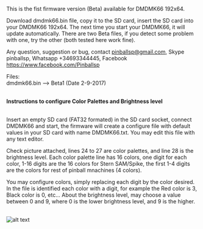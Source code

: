 
This is the fist firmware version (Beta) available for DMDMK66 192x64.

Download dmdmk66.bin file, copy it to the SD card, insert the SD card into your DMDMK66 192x64. The next time you start your DMDMK66, it will update automatically. There are two Beta files, if you detect some problem with one, try the other (both tested here work fine).

Any question, suggestion or bug, contact pinballsp@gmail.com, Skype pinballsp, Whatsapp +34693344445, Facebook https://www.facebook.com/Pinballsp

Files:<br>
dmdmk66.bin --> Beta1 (Date 2-9-2017) <br>

<br>
<b>Instructions to configure Color Palettes and Brightness level</b>
<br><br>

Insert an empty SD  card (FAT32 formated) in the SD card socket, connect DMDMK66 and start, the firmware will create a configure file with default values in your SD card with name DMDMK66.txt. You may edit this file with any text editor.

Check picture attached, lines 24 to 27 are color palettes, and line 28 is the brightness level. Each color palette line has 16 colors, one digit for each color, 1-16 digits are the 16 colors for Stern SAM/Spike, the first 1-4 digits are the colors for rest of pinball mnachines (4 colors).

You may configure colors, simply replacing each digit by the color desired. In the file is identified each color with a digit, for example the Red color is 3, Black color is 0, etc... About the brightness level, may choose a value between 0 and 9, where 0 is the lower brightness level, and 9 is the higher. 
<br><br>

![alt text](http://i.imgur.com/QEe2C4Z.jpg)

